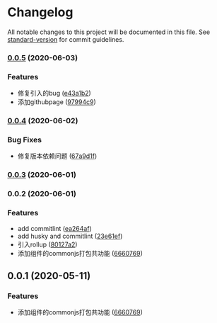 # Changelog

All notable changes to this project will be documented in this file. See [standard-version](https://github.com/conventional-changelog/standard-version) for commit guidelines.

### [0.0.5](///compare/v0.0.4...v0.0.5) (2020-06-03)


### Features

* 修复引入的bug ([e43a1b2](///commit/e43a1b26212c66e222ba9370e1ce3fc0c5f8daf7))
* 添加githubpage ([97994c9](///commit/97994c931dcae23574028f404579a5a3af943603))

### [0.0.4](///compare/v0.0.3...v0.0.4) (2020-06-02)


### Bug Fixes

* 修复版本依赖问题 ([67a9d1f](///commit/67a9d1ff4c82934d8974eaa23047c074617d4541))

### [0.0.3](///compare/v0.0.2...v0.0.3) (2020-06-01)

### 0.0.2 (2020-06-01)


### Features

* add commitlint ([ea264af](///commit/ea264afe3b54521594e081973c20ee7e6f21f2d9))
* add husky and commitlint ([23e61ef](///commit/23e61ef74440127e0c3d26c4c1746793c7a66e7b))
* 引入rollup ([80127a2](///commit/80127a2c3c374622cbcbbd1b3a2678c8de6d0be5))
* 添加组件的commonjs打包共功能 ([6660769](///commit/666076947eb89c4a22dfc9b467e122afd25bbf54))

## 0.0.1 (2020-05-11)


### Features

* 添加组件的commonjs打包共功能 ([6660769](http:///vue-general-components/commits/666076947eb89c4a22dfc9b467e122afd25bbf54))
